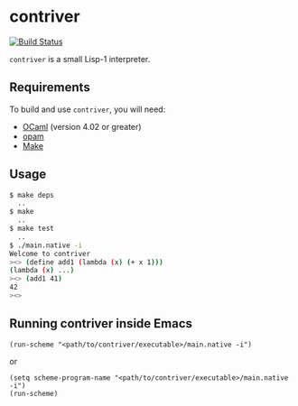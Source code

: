 # contriver

[![Build Status](https://travis-ci.org/henrytill/contriver.svg?branch=master)](https://travis-ci.org/henrytill/contriver)

`contriver` is a small Lisp-1 interpreter.

## Requirements

To build and use `contriver`, you will need:

* [OCaml](https://ocaml.org/) (version 4.02 or greater)
* [opam](https://opam.ocaml.org/)
* [Make](https://www.gnu.org/software/make/)

## Usage

```sh
$ make deps
  ..
$ make
  ..
$ make test
  ..
$ ./main.native -i
Welcome to contriver
><> (define add1 (lambda (x) (+ x 1)))
(lambda (x) ...)
><> (add1 41)
42
><>
```

## Running contriver inside Emacs

```elisp
(run-scheme "<path/to/contriver/executable>/main.native -i")
```

or

```elisp
(setq scheme-program-name "<path/to/contriver/executable>/main.native -i")
(run-scheme)
```
